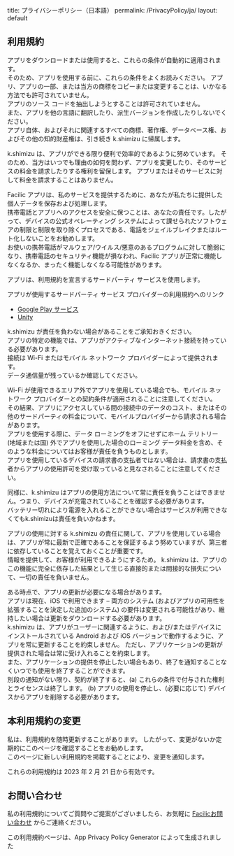 title: プライバシーポリシー（日本語）
permalink: /PrivacyPolicy/ja/
layout: default

## 利用規約  
アプリをダウンロードまたは使用すると、これらの条件が自動的に適用されます。  
そのため、アプリを使用する前に、これらの条件をよくお読みください。 アプリ、アプリの一部、または当方の商標をコピーまたは変更することは、いかなる方法でも許可されていません。   
アプリのソース コードを抽出しようとすることは許可されていません。  
また、アプリを他の言語に翻訳したり、派生バージョンを作成したりしないでください。   
アプリ自体、およびそれに関連するすべての商標、著作権、データベース権、およびその他の知的財産権は、引き続き k.shimizu に帰属します。  
  
k.shimizu は、アプリができる限り便利で効率的であるように努めています。 そのため、当方はいつでも理由の如何を問わず、アプリを変更したり、そのサービスの料金を請求したりする権利を留保します。 アプリまたはそのサービスに対して料金を請求することはありません。  
  
Facilic アプリは、私のサービスを提供するために、あなたが私たちに提供した個人データを保存および処理します。  
携帯電話とアプリへのアクセスを安全に保つことは、あなたの責任です。したがって、デバイスの公式オペレーティング システムによって課せられたソフトウェアの制限と制限を取り除くプロセスである、電話をジェイルブレイクまたはルート化しないことをお勧めします。  
お使いの携帯電話がマルウェア/ウイルス/悪意のあるプログラムに対して脆弱になり、携帯電話のセキュリティ機能が損なわれ、Facilic アプリが正常に機能しなくなるか、まったく機能しなくなる可能性があります。  
  
アプリは、利用規約を宣言するサードパーティ サービスを使用します。  
  
アプリが使用するサードパーティ サービス プロバイダーの利用規約へのリンク  
  
* [Google Play サービス](https://policies.google.com/terms)
* [Unity](https://unity3d.com/legal/terms-of-service)  
  
k.shimizu が責任を負わない場合があることをご承知おきください。   
アプリの特定の機能では、アプリがアクティブなインターネット接続を持っている必要があります。  
接続は Wi-Fi またはモバイル ネットワーク プロバイダーによって提供されます。  
データ通信量が残っているか確認してください。  
  
Wi-Fi が使用できるエリア外でアプリを使用している場合でも、モバイル ネットワーク プロバイダーとの契約条件が適用されることに注意してください。  
その結果、アプリにアクセスしている間の接続中のデータのコスト、またはその他のサードパーティの料金について、モバイルプロバイダーから請求される場合があります。  
アプリを使用する際に、データ ローミングをオフにせずにホーム テリトリー (地域または国) 外でアプリを使用した場合のローミング データ料金を含め、そのような料金についてはお客様が責任を負うものとします。  
アプリを使用しているデバイスの請求書の支払者ではない場合は、請求書の支払者からアプリの使用許可を受け取っていると見なされることに注意してください。

同様に、k.shimizu はアプリの使用方法について常に責任を負うことはできません。つまり、デバイスが充電されていることを確認する必要があります。  
バッテリー切れにより電源を入れることができない場合はサービスが利用できなくてもk.shimizuは責任を負いかねます。  
  
アプリの使用に対する k.shimizu の責任に関して、アプリを使用している場合は、アプリが常に最新で正確であることを保証するよう努めていますが、第三者に依存していることを覚えておくことが重要です。  
情報を提供して、お客様が利用できるようにするため。 k.shimizu は、アプリのこの機能に完全に依存した結果として生じる直接的または間接的な損失について、一切の責任を負いません。  
  
ある時点で、アプリの更新が必要になる場合があります。  
アプリは現在、iOS で利用できます – 両方のシステム (およびアプリの可用性を拡張することを決定した追加のシステム) の要件は変更される可能性があり、維持したい場合は更新をダウンロードする必要があります。  
k.shimizu は、アプリがユーザーに関連するように、および/またはデバイスにインストールされている Android および iOS バージョンで動作するように、アプリを常に更新することを約束しません。 ただし、アプリケーションの更新が提供された場合は常に受け入れることを約束します。  
また、アプリケーションの提供を停止したい場合もあり、終了を通知することなくいつでも使用を終了することができます。  
別段の通知がない限り、契約が終了すると、(a) これらの条件で付与された権利とライセンスは終了します。 (b) アプリの使用を停止し、(必要に応じて) デバイスからアプリを削除する必要があります。  
  
## 本利用規約の変更  
  
私は、利用規約を随時更新することがあります。 したがって、変更がないか定期的にこのページを確認することをお勧めします。   
このページに新しい利用規約を掲載することにより、変更を通知します。  
  
これらの利用規約は 2023 年 2 月 21 日から有効です。  
  
## お問い合わせ  
  
私の利用規約についてご質問やご提案がございましたら、お気軽に [Facilicお問い合わせ](https://www.facilic.net/) からご連絡ください。
  
この利用規約ページは、App Privacy Policy Generator によって生成されました
